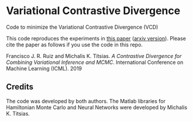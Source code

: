 # Variational Contrastive Divergence

Code to minimize the Variational Contrastive Divergence (VCD)

This code reproduces the experiments in [this paper]() ([arxiv version]()). Please cite the paper as follows if you use the code in this repo.

Francisco J. R. Ruiz and Michalis K. Titsias. *A Contrastive Divergence for Combining Variational Inference and MCMC*. International Conference on Machine Learning (ICML). 2019


## Credits

The code was developed by both authors. The Matlab libraries for Hamiltonian Monte Carlo and Neural Networks were developed by Michalis K. Titsias. 
